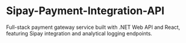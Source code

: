 # Sipay-Payment-Integration-API
Full-stack payment gateway service built with .NET Web API and React, featuring Sipay integration and analytical logging endpoints.
